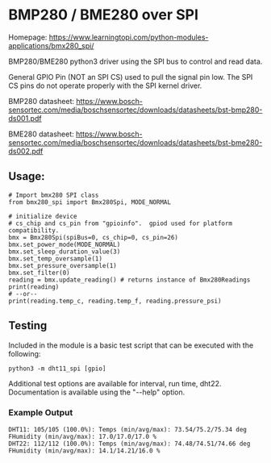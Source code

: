 # BMP280 / BME280 over SPI

Homepage: https://www.learningtopi.com/python-modules-applications/bmx280_spi/

BMP280/BME280 python3 driver using the SPI bus to control and read data.

General GPIO Pin (NOT an SPI CS) used to pull the signal pin low.  The SPI CS pins do not operate properly with the SPI kernel driver.

BMP280 datasheet: https://www.bosch-sensortec.com/media/boschsensortec/downloads/datasheets/bst-bmp280-ds001.pdf

BME280 datasheet: https://www.bosch-sensortec.com/media/boschsensortec/downloads/datasheets/bst-bme280-ds002.pdf

## Usage:


    # Import bmx280 SPI class
    from bmx280_spi import Bmx280Spi, MODE_NORMAL

    # initialize device
    # cs_chip and cs_pin from "gpioinfo".  gpiod used for platform compatibility.
    bmx = Bmx280Spi(spiBus=0, cs_chip=0, cs_pin=26)
    bmx.set_power_mode(MODE_NORMAL)
    bmx.set_sleep_duration_value(3)
    bmx.set_temp_oversample(1)
    bmx.set_pressure_oversample(1)
    bmx.set_filter(0)
    reading = bmx.update_reading() # returns instance of Bmx280Readings
    print(reading)
    # --or--
    print(reading.temp_c, reading.temp_f, reading.pressure_psi)

## Testing
Included in the module is a basic test script that can be executed with the following:

    python3 -m dht11_spi [gpio]

Additional test options are available for interval, run time, dht22.  Documentation is available using the "--help" option.

### Example Output

    DHT11: 105/105 (100.0%): Temps (min/avg/max): 73.54/75.2/75.34 deg FHumidity (min/avg/max): 17.0/17.0/17.0 %
    DHT22: 112/112 (100.0%): Temps (min/avg/max): 74.48/74.51/74.66 deg FHumidity (min/avg/max): 14.1/14.21/16.0 %
